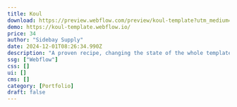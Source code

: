 ```yaml
---
title: Koul
download: https://preview.webflow.com/preview/koul-template?utm_medium=preview_link&utm_source=designer&utm_content=koul-template&preview=e657ea6b60ee00b8f010ee0b2562ee26&workflow=preview
demo: https://koul-template.webflow.io/
price: 34
author: "Sidebay Supply"
date: 2024-12-01T08:26:34.990Z
description: "A proven recipe, changing the state of the whole template, minimalism, big pictures and big typography without serif. It's cool, so koul."
ssg: ["Webflow"]
css: []
ui: []
cms: []
category: [Portfolio]
draft: false
---
```

